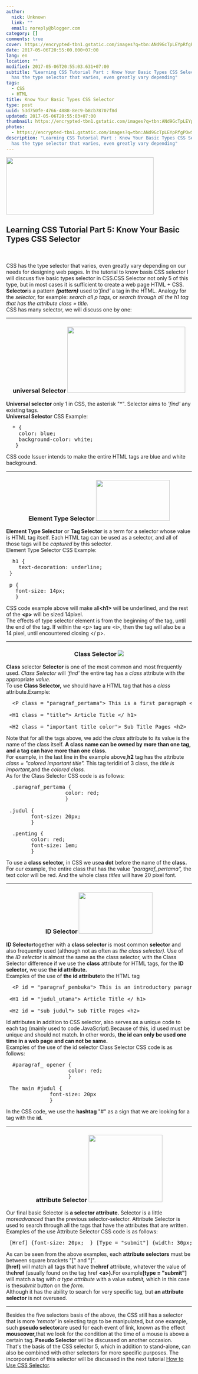 ```yaml
---
author:
  nick: Unknown
  link: ""
  email: noreply@blogger.com
category: []
comments: true
cover: https://encrypted-tbn1.gstatic.com/images?q=tbn:ANd9GcTpLEYpRfgPOwSkpUWGmr5SWmGGZoesHfcyD8FyIejZ_AZiE_lAsWcPdHuI
date: 2017-05-06T20:55:00.000+07:00
lang: en
location: ""
modified: 2017-05-06T20:55:03.631+07:00
subtitle: "Learning CSS Tutorial Part : Know Your Basic Types CSS SelectorCSS
  has the type selector that varies, even greatly vary depending"
tags:
  - CSS
  - HTML
title: Know Your Basic Types CSS Selector
type: post
uuid: 53d750fe-4766-4888-8ec9-b8cb78707f8d
updated: 2017-05-06T20:55:03+07:00
thumbnail: https://encrypted-tbn1.gstatic.com/images?q=tbn:ANd9GcTpLEYpRfgPOwSkpUWGmr5SWmGGZoesHfcyD8FyIejZ_AZiE_lAsWcPdHuI
photos:
  - https://encrypted-tbn1.gstatic.com/images?q=tbn:ANd9GcTpLEYpRfgPOwSkpUWGmr5SWmGGZoesHfcyD8FyIejZ_AZiE_lAsWcPdHuI
description: "Learning CSS Tutorial Part : Know Your Basic Types CSS SelectorCSS
  has the type selector that varies, even greatly vary depending"
---
```


<div dir="ltr" style="text-align: left;" trbidi="on"><img height="155" src="https://encrypted-tbn1.gstatic.com/images?q=tbn:ANd9GcTpLEYpRfgPOwSkpUWGmr5SWmGGZoesHfcyD8FyIejZ_AZiE_lAsWcPdHuI" width="400"><br><h2 style="text-align: left;">Learning CSS Tutorial Part 5: Know Your Basic Types CSS Selector</h2><br><br><div>CSS has the type selector that varies, even greatly vary depending             on our needs for designing web pages. In the tutorial to know basis             CSS selector I will discuss five basic types selector in CSS.CSS             Selector not only 5 of this type, but in most cases it is             sufficient to create a web page HTML + CSS.         <br><strong>Selector</strong>is a pattern <strong><em>(pattern)</em></strong> used to<em>'find'</em> a tag in the HTML. Analogy for the            <em>selector,</em> for example: <em>search all p tags,</em> or             <em>                search through all the h1 tag that has the attribute class =                 title.             </em>        <br>CSS has many selector, we will discuss one by one:         <br><hr><h3 style="text-align: center;">            universal Selector&nbsp;<img height="179" src="https://image.slidesharecdn.com/learn-css3-selectors-160615004050/95/learn-css3-selectors-6-638.jpg?cb=1473332802" width="320"></h3><strong>Universal selector</strong>            only 1 in CSS, the asterisk "*". Selector aims to <em>'find'</em>            any existing tags.         <br><strong>Universal Selector</strong>            CSS Example:         <br><pre>  * {<br>    color: blue;<br>    background-color: white;<br>   } </pre>CSS code Issuer intends to make the entire HTML tags are blue and             white background.         <br><hr><h3 style="text-align: center;">            Element Type Selector&nbsp;<img height="110" src="https://lh5.googleusercontent.com/proxy/WbRcNzKyURvEHJxGprllpX_6ustIXDo4bU8lJGvWD_vyxdlNRjghx5w1fL_bFp3SxE_7efrSAPjeraygRg5Onwaw3uQVdvRKp1hvv2YpGvArGzNNoRN3ZoAYcLYVsdGHjSBAtKwUaeq2=w515-h285-nc" width="200"></h3><strong>Element Type Selector</strong>            or <strong>Tag Selector</strong> is a term for a selector whose             value is HTML tag itself. Each HTML tag can be used as a selector,             and all of those tags will be <em>captured</em> by this selector.         <br>Element Type Selector CSS Example:         <br><pre>  h1 { <br>    text-decoration: underline;<br> }<br><br> p { <br>   font-size: 14px;<br>   } </pre>CSS code example above will make all<strong>&lt;h1&gt;</strong>            will be underlined, and the rest of the <strong>&lt;p&gt;</strong>            will be sized 14pixel.         <br>The effects of type selector element is from the beginning of the             tag, until the end of the tag. If within the &lt;p&gt; tag are             &lt;i&gt;, then the tag will also be a 14 pixel, until encountered             closing &lt;/ p&gt;.         <br><hr><h3 style="text-align: center;">            Class Selector&nbsp;<img src="https://encrypted-tbn3.gstatic.com/images?q=tbn:ANd9GcQQ15ICR7XXcNa7gdWv5Ar-SuVb2l1gZE70JgQ2WYk8RqslniciDg"></h3><strong>Class</strong>            selector <strong>Selector</strong> is one of the most common and             most frequently used. <em>Class Selector</em> will <em>'find'</em>            the entire tag has a <em>class</em> attribute with <em>the</em>            appropriate <em>value.</em>        <br>To use <strong>Class Selector,</strong> we should have a HTML tag             that has a <em>class</em> attribute.Example:         <br><pre>  &lt;P class = "paragraf_pertama"&gt; This is a first paragraph &lt;/ p&gt;<br><br> &lt;H1 class = "title"&gt; Article Title &lt;/ h1&gt;<br><br> &lt;H2 class = "important title color"&gt; Sub Title Pages &lt;h2&gt; </pre>Note that for all the tags above, we add the <em>class</em>            attribute to its value is the name of the class itself.             <strong>                A class name can be owned by more than one tag, and a tag can                 have more than one class.             </strong>        <br>For example, in the last line in the example above,<strong>h2</strong> tag has the attribute            <em>class = "colored important title".</em> This tag teridiri of 3 class, the <em>title</em> <em>is important,</em>and the            <em>colored class.</em>        <br>As for the Class Selector CSS code is as follows:         <br><pre>  .paragraf_pertama {<br>                   color: red;<br>                   }<br><br> .judul { <br>        font-size: 20px;<br>        } </pre><pre>  .penting { <br>        color: red;<br>        font-size: 1em;<br>        } </pre>To use a <strong>class selector,</strong> in CSS we use<strong>a dot</strong> before the name of the            <strong>class.</strong>        <br>For our example, the entire class that has the value            <em>"paragraf_pertama",</em> the text color will be red. And the             whole class <em>titles</em> will have 20 pixel font.         <br><hr><h3 style="text-align: center;">            ID Selector&nbsp;<img height="112" src="https://encrypted-tbn3.gstatic.com/images?q=tbn:ANd9GcT9WzUkN39TLW0xpPuD66ixRDKgdbUHns6sECezdgfMx1litge2brUmU7lR" width="200"></h3><strong>ID Selector</strong>together with a <strong>class selector</strong> is most common            <strong>selector</strong> and also frequently used (although not as often as <em>the class selector).</em> Use of the            <em>ID selector</em> is almost the same as the class selector, with             the Class Selector difference if we use the <strong>class</strong>            attribute for HTML tags, for the <strong>ID selector,</strong> we             use <strong>the id attribute.</strong>        <br>Examples of the use of <strong>the id attribute</strong>to the HTML             tag         <br><pre>  &lt;P id = "paragraf_pembuka"&gt; This is an introductory paragraph &lt;/ p&gt;<br><br> &lt;H1 id = "judul_utama"&gt; Article Title &lt;/ h1&gt;<br><br> &lt;H2 id = "sub_judul"&gt; Sub Title Pages &lt;h2&gt; </pre>Id attributes in addition to CSS selector, also serves as a unique             code to each tag (mainly used to code JavaScript).Because of this,             id used must be unique and should not match. In other words,             <strong>                the id can only be used one time in a web page and can not be                 same.             </strong>        <br>Examples of the use of the id selector Class Selector CSS code is             as follows:         <br><pre>  #paragraf_ opener {<br>                    color: red;<br>                    }<br><br> The main #judul { <br>              font-size: 20px<br>              } </pre>In the CSS code, we use the <strong>hashtag</strong> "#" as a sign             that we are looking for a tag with the <strong>id.</strong>        <br><hr><h3 style="text-align: center;">            attribute Selector&nbsp;<img height="182" src="https://encrypted-tbn2.gstatic.com/images?q=tbn:ANd9GcQhYiOGMn9s4erPKi6UTMt-8_2OXW0I3EmaggAt0tg1k7OfFR0bueSbvylB" width="200"></h3>Our final basic Selector is <strong>a selector attribute.</strong>            Selector is a little more<em>advanced</em> than the previous             selector-selector. Attribute Selector is used to search through all             the tags that have the attributes that are written.         <br>Examples of the use Attribute Selector CSS code is as follows:         <br><pre> [Href] {font-size: 20px;  } [Type = "submit"] {width: 30px;  } </pre>As can be seen from the above examples, each            <strong>attribute selectors</strong> must be between square             brackets "[" and "]".         <br><strong>[href]</strong>            will match all tags that have the<strong>href</strong> attribute,             whatever the value of the<strong>href</strong> (usually found on the tag href <strong>&lt;a&gt;).</strong>For example<strong>[type = "submit"]</strong> will match a tag with            <em>a type attribute</em> with a value <em>submit,</em> which in             this case is the<em>submit</em> button on the <em>form.</em>        <br>Although it has the ability to search for very specific tag, but            <strong>an attribute selector</strong> is not overused.         <br><hr>Besides the five selectors basis of the above, the CSS still has a             selector that is more <em>'remote'</em> in selecting tags to be             manipulated, but one example, such&nbsp;<strong>pseudo selector</strong>are used for each event of link, known as the effect            <strong>mouseover,</strong>that we look for the condition at the time of a mouse is above a certain tag.            <strong>Pseudo Selector</strong> will be discussed on another             occasion.         <br>That's the basis of the CSS selector 5, which in addition to             stand-alone, can also be combined with other selectors for more             specific purposes. The incorporation of this selector will be             discussed in the next tutorial             <a href="http://www.webmanajemen.com/search/?q=how%20to%20use%20css%20selector" title="Edit &quot;Learning CSS Tutorial Part 6: How to Use CSS Selector&quot;" rel="noopener noreferer nofollow">                How to Use CSS Selector</a>.         </div></div>